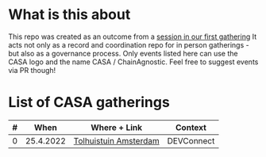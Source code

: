 # What is this about

This repo was created as an outcome from a [session in our first gathering](https://github.com/ChainAgnostic/AMS-CASA-gathering/issues/15)
It acts not only as a record and coordination repo for in person gatherings - but also as a governance process. Only events listed here can use the CASA logo and the name CASA / ChainAgnostic. Feel free to suggest events via PR though!

# List of CASA gatherings

| # | When      | Where + Link          | Context    |
| - | --------- | --------------------- | ---------- |
| 0 | 25.4.2022 | [Tolhuistuin Amsterdam](2022-05-22-AMS-DEVConnect/README.md) | DEVConnect |

